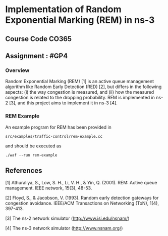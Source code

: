 # Implementation of Random Exponential Marking (REM) in ns-3

## Course Code CO365

## Assignment : #GP4

### Overview

Random Exponential Marking (REM) [1] is an active queue management algorithm like Random Early Detection (RED) [2], but differs in the following aspects: (i) the way congestion is measured, and (ii) how the measured congestion is related to the dropping probability. REM is implemented in ns-2 [3], and this project aims to implement it in ns-3 [4].

### REM Example

An example program for REM has been provided in

`src/examples/traffic-control/rem-example.cc`

and should be executed as

`./waf --run rem-example`

## References
[1] Athuraliya, S., Low, S. H., Li, V. H., & Yin, Q. (2001). REM: Active queue management. IEEE network, 15(3), 48-53.

[2] Floyd, S., & Jacobson, V. (1993). Random early detection gateways for congestion avoidance. IEEE/ACM Transactions on Networking (ToN), 1(4), 397-413.

[3] The ns-2 network simulator (http://www.isi.edu/nsnam/)

[4] The ns-3 network simulator (http://www.nsnam.org/)
